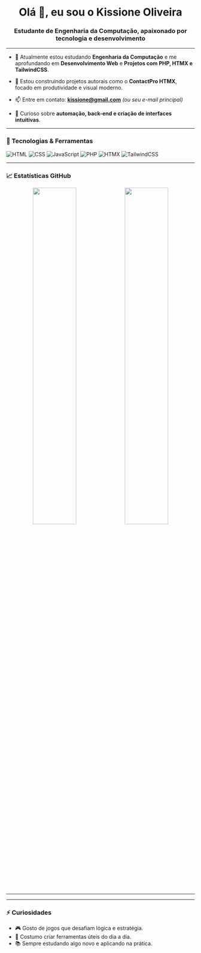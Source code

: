 <h1 align="center">Olá 👋, eu sou o Kissione Oliveira</h1>
<h3 align="center">Estudante de Engenharia da Computação, apaixonado por tecnologia e desenvolvimento</h3>

---

- 🌱 Atualmente estou estudando **Engenharia da Computação** e me aprofundando em **Desenvolvimento Web** e **Projetos com PHP, HTMX e TailwindCSS**.

- 💼 Estou construindo projetos autorais como o **ContactPro HTMX**, focado em produtividade e visual moderno.

- 📫 Entre em contato: **kissione@gmail.com** *(ou seu e-mail principal)*

- 💬 Curioso sobre **automação, back-end e criação de interfaces intuitivas**.

---

### 🚀 Tecnologias & Ferramentas
![HTML](https://img.shields.io/badge/-HTML5-e34c26?style=flat-square&logo=html5&logoColor=white)
![CSS](https://img.shields.io/badge/-CSS3-1572b6?style=flat-square&logo=css3)
![JavaScript](https://img.shields.io/badge/-JavaScript-f7df1e?style=flat-square&logo=javascript&logoColor=black)
![PHP](https://img.shields.io/badge/-PHP-777bb4?style=flat-square&logo=php&logoColor=white)
![HTMX](https://img.shields.io/badge/-HTMX-336699?style=flat-square)
![TailwindCSS](https://img.shields.io/badge/-TailwindCSS-38bdf8?style=flat-square&logo=tailwind-css&logoColor=white)

---

### 📈 Estatísticas GitHub
<p align="center">
  <img width="48%" src="https://github-readme-stats.vercel.app/api?username=KissioneOliveira&show_icons=true&theme=tokyonight" />
  <img width="48%" src="https://github-readme-streak-stats.herokuapp.com/?user=KissioneOliveira&theme=tokyonight" />
</p>

---


---

### ⚡ Curiosidades
- 🎮 Gosto de jogos que desafiam lógica e estratégia.
- 🔧 Costumo criar ferramentas úteis do dia a dia.
- 📚 Sempre estudando algo novo e aplicando na prática.
